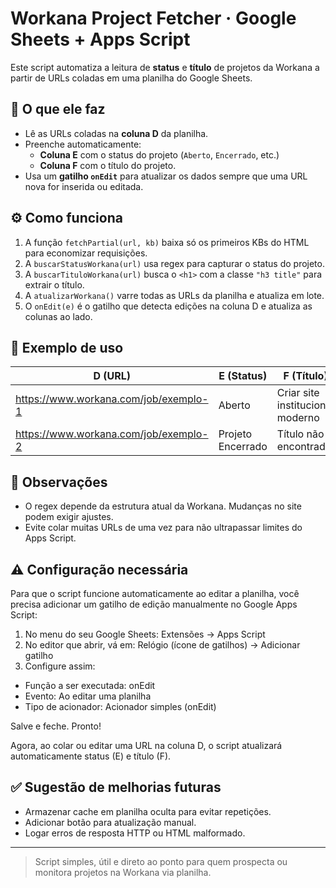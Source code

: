 # Workana Project Fetcher · Google Sheets + Apps Script

Este script automatiza a leitura de **status** e **título** de projetos da Workana a partir de URLs coladas em uma planilha do Google Sheets.

## 🧩 O que ele faz

- Lê as URLs coladas na **coluna D** da planilha.
- Preenche automaticamente:
  - **Coluna E** com o status do projeto (`Aberto`, `Encerrado`, etc.)
  - **Coluna F** com o título do projeto.
- Usa um **gatilho `onEdit`** para atualizar os dados sempre que uma URL nova for inserida ou editada.

## ⚙️ Como funciona

1. A função `fetchPartial(url, kb)` baixa só os primeiros KBs do HTML para economizar requisições.
2. A `buscarStatusWorkana(url)` usa regex para capturar o status do projeto.
3. A `buscarTituloWorkana(url)` busca o `<h1>` com a classe `"h3 title"` para extrair o título.
4. A `atualizarWorkana()` varre todas as URLs da planilha e atualiza em lote.
5. O `onEdit(e)` é o gatilho que detecta edições na coluna D e atualiza as colunas ao lado.

## 🧪 Exemplo de uso

| D (URL)                                | E (Status)      | F (Título)                        |
|----------------------------------------|------------------|-----------------------------------|
| https://www.workana.com/job/exemplo-1 | Aberto           | Criar site institucional moderno  |
| https://www.workana.com/job/exemplo-2 | Projeto Encerrado| Título não encontrado             |

## 📌 Observações

- O regex depende da estrutura atual da Workana. Mudanças no site podem exigir ajustes.
- Evite colar muitas URLs de uma vez para não ultrapassar limites do Apps Script.


## ⚠️ Configuração necessária
Para que o script funcione automaticamente ao editar a planilha, você precisa adicionar um gatilho de edição manualmente no Google Apps Script:

1. No menu do seu Google Sheets: Extensões → Apps Script
2. No editor que abrir, vá em: Relógio (ícone de gatilhos) → Adicionar gatilho
3. Configure assim:
- Função a ser executada: onEdit
- Evento: Ao editar uma planilha
- Tipo de acionador: Acionador simples (onEdit)

Salve e feche. Pronto!

Agora, ao colar ou editar uma URL na coluna D, o script atualizará automaticamente status (E) e título (F).

## ✅ Sugestão de melhorias futuras

- Armazenar cache em planilha oculta para evitar repetições.
- Adicionar botão para atualização manual.
- Logar erros de resposta HTTP ou HTML malformado.

---

> Script simples, útil e direto ao ponto para quem prospecta ou monitora projetos na Workana via planilha.

